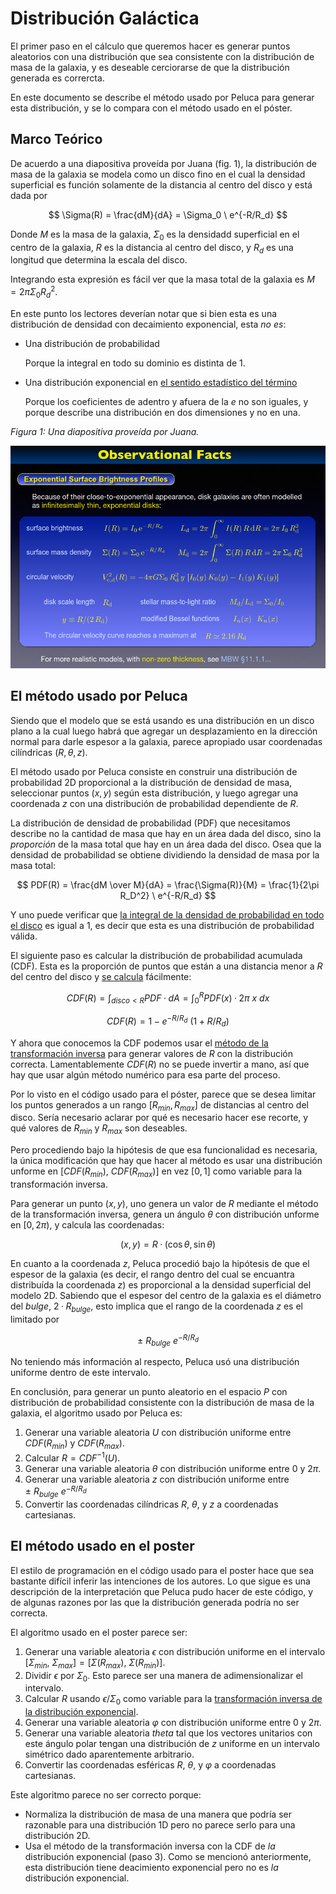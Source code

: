 # Distribución Galáctica

El primer paso en el cálculo que queremos hacer es generar puntos aleatorios con una distribución que sea
consistente con la distribución de masa de la galaxia, y es deseable cerciorarse de que la distribución
generada es corrercta.

En este documento se describe el método usado por Peluca para generar esta distribución, y se lo compara
con el método usado en el póster.

## Marco Teórico

De acuerdo a una diapositiva proveída por Juana (fig. 1), la distribución de masa de la galaxia se modela como
un disco fino en el cual la densidad superficial es función solamente de la distancia al centro del disco y está
dada por

$$ \Sigma(R) = \frac{dM}{dA} = \Sigma_0 \ e^{-R/R_d} $$

Donde $M$ es la masa de la galaxia, $\Sigma_0$ es la densidadd superficial en el centro de la galaxia, $R$ es la
distancia al centro del disco, y $R_d$ es una longitud que determina la escala del disco.

Integrando esta expresión es fácil ver que la masa total de la galaxia es $M = 2\pi \Sigma_0 R_d^2$.

En este punto los lectores deverían notar que si bien esta es una distribución de densidad con decaimiento exponencial,
esta *no es*:

- Una distribución de probabilidad

  Porque la integral en todo su dominio es distinta de 1.
  
- Una distribución exponencial en [el sentido estadístico del término](https://es.wikipedia.org/wiki/Distribuci%C3%B3n_exponencial)

  Porque los coeficientes de adentro y afuera de la $e$ no son iguales, y porque describe una distribución en dos dimensiones y no en una.


*Figura 1: Una diapositiva proveída por Juana.*

![Diapositiva](diapositiva.jpeg)

## El método usado por Peluca

Siendo que el modelo que se está usando es una distribución en un disco plano a la cual luego habrá que agregar un desplazamiento
en la dirección normal para darle espesor a la galaxia, parece apropiado usar coordenadas cilíndricas $(R, \theta, z)$.

El método usado por Peluca consiste en construir una distribución de probabilidad 2D proporcional a la distribución de
densidad de masa, seleccionar puntos $(x, y)$ según esta distribución, y luego agregar una coordenada $z$ con una distribución de 
probabilidad dependiente de $R$.

La distribución de densidad de probabilidad (PDF) que necesitamos describe no la cantidad de masa que hay en un área dada del
disco, sino la *proporción* de la masa total que hay en un área dada del disco. Osea que la densidad de probabilidad se obtiene
dividiendo la densidad de masa por la masa total:

$$ PDF(R) = \frac{dM \over M}{dA} = \frac{\Sigma(R)}{M} = \frac{1}{2\pi R_D^2} \ e^{-R/R_d} $$

Y uno puede verificar que [la integral de la densidad de probabilidad en todo el disco](https://www.wolframalpha.com/input?i=integral+of+exp%28-R%2Fa%29*2pi*R%2F%282pi*a%5E2%29+dR+from+0+to+inf)
es igual a 1, es decir que esta es una distribución de probabilidad válida.

El siguiente paso es calcular la distribución de probabilidad acumulada (CDF). Esta es la proporción de puntos que están
a una distancia menor a $R$ del centro del disco y [se calcula](https://www.wolframalpha.com/input?i=integral+of+x*exp%28-x%2Fa%29%2Fa%5E2+from+0+to+R) fácilmente:

$$ CDF(R) = \int_{disco < R} PDF · dA = \int_0^R PDF(x) · 2\pi\ x \ dx  $$

$$ CDF(R) = 1- e^{-R/R_d}\ (1 + R/R_d) $$

Y ahora que conocemos la CDF podemos usar el [método de la transformación inversa](https://es.wikipedia.org/wiki/M%C3%A9todo_de_la_transformada_inversa)
para generar valores de $R$ con la distribución correcta. Lamentablemente $CDF(R)$ no se puede invertir a mano, así
que hay que usar algún método numérico para esa parte del proceso.

Por lo visto en el código usado para el póster, parece que se desea limitar los puntos generados a un rango $[R_{min}, R_{max}]$ de
distancias al centro del disco. Sería necesario aclarar por qué es necesario hacer ese recorte, y qué valores de $R_{min}$ y $R_{max}$
son deseables.

Pero procediendo bajo la hipótesis de que esa funcionalidad es necesaria, la única modificación que hay que hacer al método es
usar una distribución unforme en $[CDF(R_{min}),\ CDF(R_{max})]$ en vez $[0, 1]$ como variable para la transformación inversa.

Para generar un punto $(x, y)$, uno genera un valor de $R$ mediante el método de la transformación inversa, genera un ángulo
$\theta$ con distribución unforme en $[0, 2\pi)$, y calcula las coordenadas:

$$ (x, y) = R · (\cos{\theta}, \sin{\theta}) $$

En cuanto a la coordenada $z$, Peluca procedió bajo la hipótesis de que el espesor de la galaxia (es decir, el rango dentro del
cual se encuantra distribuída la coordenada $z$) es proporcional a la densidad superficial del modelo 2D. Sabiendo que el espesor
del centro de la galaxia es el diámetro del *bulge*, $2 · R_{bulge}$, esto implica que el rango de la coordenada $z$ es el
limitado por

$$ \pm\ R_{bulge}\ e^{-R/R_d} $$

No teniendo más información al respecto, Peluca usó una distribución uniforme dentro de este intervalo.

En conclusión, para generar un punto aleatorio en el espacio $P$ con distribución de probabilidad consistente con la 
distribución de masa de la galaxia, el algoritmo usado por Peluca es:

1. Generar una variable aleatoria $U$ con distribución uniforme entre $CDF(R_{min})$ y $CDF(R_{max})$.
2. Calcular $R = CDF^{-1}(U)$.
3. Generar una variable aleatoria $\theta$ con distribución uniforme entre $0$ y $2\pi$.
4. Generar una variable aleatoria $z$ con distribución uniforme entre $\pm\ R_{bulge}\ e^{-R/R_d}$
5. Convertir las coordenadas cilíndricas $R$, $\theta$, y $z$ a coordenadas cartesianas.

## El método usado en el poster

El estilo de programación en el código usado para el poster hace que sea bastante difícil inferir las intenciones
de los autores. Lo que sigue es una descripción de la interpretación que Peluca pudo hacer de este código, y de
algunas razones por las que la distribución generada podría no ser correcta.

El algoritmo usado en el poster parece ser:

1. Generar una variable aleatoria $\epsilon$ con distribución uniforme en el intervalo $[\Sigma_{min},\ \Sigma_{max}] = [\Sigma(R_{max}),\ \Sigma(R_{min})]$.
2. Dividir $\epsilon$ por $\Sigma_0$. Esto parece ser una manera de adimensionalizar el intervalo.
3. Calcular $R$ usando $\epsilon/\Sigma_0$ como variable para la [transformación inversa de la distribución exponencial](https://es.wikipedia.org/wiki/Distribuci%C3%B3n_exponencial#M%C3%A9todos_computacionales).
4. Generar una variable aleatoria $\varphi$ con distribución uniforme entre $0$ y $2\pi$.
5. Generar una variable aleatoria $theta$ tal que los vectores unitarios con este ángulo polar tengan una distribución de $z$ uniforme en un intervalo simétrico dado aparentemente arbitrario.
6. Convertir las coordenadas esféricas $R$, $\theta$, y $\varphi$ a coordenadas cartesianas.

Este algoritmo parece no ser correcto porque:

- Normaliza la distribución de masa de una manera que podría ser razonable para una distribución 1D pero no parece serlo para una distribución 2D.
- Usa el método de la transformación inversa con la CDF de *la* distribución exponencial (paso 3). Como se mencionó anteriormente,
  esta distribución tiene deacimiento exponencial pero no es *la* distribución exponencial.

